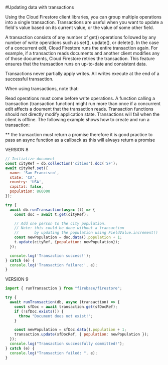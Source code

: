 #Updating data with transactions

Using the Cloud Firestore client libraries, you can group multiple operations into a single transaction. Transactions are useful when you want to update a field's value based on its current value, or the value of some other field.

A transaction consists of any number of get() operations followed by any number of write operations such as set(), update(), or delete(). In the case of a concurrent edit, Cloud Firestore runs the entire transaction again. For example, if a transaction reads documents and another client modifies any of those documents, Cloud Firestore retries the transaction. This feature ensures that the transaction runs on up-to-date and consistent data.

Transactions never partially apply writes. All writes execute at the end of a successful transaction.

When using transactions, note that:

Read operations must come before write operations.
A function calling a transaction (transaction function) might run more than once if a concurrent edit affects a doument that the transaction reads.
Transaction functions should not directly modify application state.
Transactions will fail when the client is offline.
The following example shows how to create and run a transaction:


** the transaction must return a promise therefore it is good practice to pass an async function as a callback as this will always return a promise

VERSION 8
``` javascript
// Initialize document
const cityRef = db.collection('cities').doc('SF');
await cityRef.set({
  name: 'San Francisco',
  state: 'CA',
  country: 'USA',
  capital: false,
  population: 860000
});

try {
  await db.runTransaction(async (t) => {
    const doc = await t.get(cityRef);

    // Add one person to the city population.
    // Note: this could be done without a transaction
    //       by updating the population using FieldValue.increment()
    const newPopulation = doc.data().population + 1;
    t.update(cityRef, {population: newPopulation});
  });

  console.log('Transaction success!');
} catch (e) {
  console.log('Transaction failure:', e);
}
```


VERSION 9
``` javascript
import { runTransaction } from "firebase/firestore";

try {
  await runTransaction(db, async (transaction) => {
    const sfDoc = await transaction.get(sfDocRef);
    if (!sfDoc.exists()) {
      throw "Document does not exist!";
    }

    const newPopulation = sfDoc.data().population + 1;
    transaction.update(sfDocRef, { population: newPopulation });
  });
  console.log("Transaction successfully committed!");
} catch (e) {
  console.log("Transaction failed: ", e);
}
```
